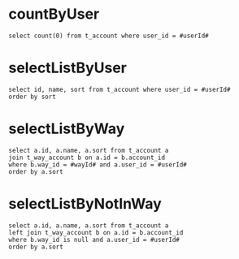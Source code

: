 

countByUser
===
	select count(0) from t_account where user_id = #userId#
	
selectListByUser
===
	select id, name, sort from t_account where user_id = #userId#
	order by sort
	
selectListByWay
===
	select a.id, a.name, a.sort from t_account a
	join t_way_account b on a.id = b.account_id
	where b.way_id = #wayId# and a.user_id = #userId#
	order by a.sort
	
selectListByNotInWay
===
	select a.id, a.name, a.sort from t_account a
	left join t_way_account b on a.id = b.account_id
	where b.way_id is null and a.user_id = #userId#
	order by a.sort
	